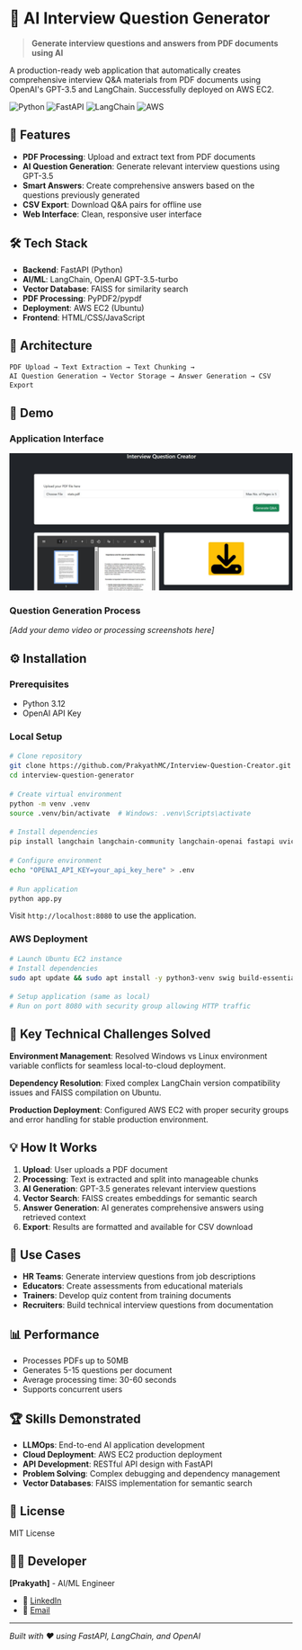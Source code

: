 # 🤖 AI Interview Question Generator

> **Generate interview questions and answers from PDF documents using AI**

A production-ready web application that automatically creates comprehensive interview Q&A materials from PDF documents using OpenAI's GPT-3.5 and LangChain. Successfully deployed on AWS EC2.

![Python](https://img.shields.io/badge/Python-3.12-blue) ![FastAPI](https://img.shields.io/badge/FastAPI-Latest-green) ![LangChain](https://img.shields.io/badge/LangChain-0.1.20-purple) ![AWS](https://img.shields.io/badge/AWS-EC2-orange)

## 🎯 Features

- **PDF Processing**: Upload and extract text from PDF documents
- **AI Question Generation**: Generate relevant interview questions using GPT-3.5
- **Smart Answers**: Create comprehensive answers based on the questions previously generated
- **CSV Export**: Download Q&A pairs for offline use
- **Web Interface**: Clean, responsive user interface

## 🛠️ Tech Stack

- **Backend**: FastAPI (Python)
- **AI/ML**: LangChain, OpenAI GPT-3.5-turbo
- **Vector Database**: FAISS for similarity search
- **PDF Processing**: PyPDF2/pypdf
- **Deployment**: AWS EC2 (Ubuntu)
- **Frontend**: HTML/CSS/JavaScript

## 🚀 Architecture

```
PDF Upload → Text Extraction → Text Chunking → 
AI Question Generation → Vector Storage → Answer Generation → CSV Export
```

## 📸 Demo

### Application Interface
*![alt text](app.JPG)*

### Question Generation Process
*[Add your demo video or processing screenshots here]*

## ⚙️ Installation

### Prerequisites
- Python 3.12
- OpenAI API Key

### Local Setup
```bash
# Clone repository
git clone https://github.com/PrakyathMC/Interview-Question-Creator.git
cd interview-question-generator

# Create virtual environment
python -m venv .venv
source .venv/bin/activate  # Windows: .venv\Scripts\activate

# Install dependencies
pip install langchain langchain-community langchain-openai fastapi uvicorn aiofiles python-dotenv PyPDF2 jinja2 python-multipart faiss-cpu

# Configure environment
echo "OPENAI_API_KEY=your_api_key_here" > .env

# Run application
python app.py
```

Visit `http://localhost:8080` to use the application.

### AWS Deployment
```bash
# Launch Ubuntu EC2 instance
# Install dependencies
sudo apt update && sudo apt install -y python3-venv swig build-essential

# Setup application (same as local)
# Run on port 8080 with security group allowing HTTP traffic
```

## 🔧 Key Technical Challenges Solved

**Environment Management**: Resolved Windows vs Linux environment variable conflicts for seamless local-to-cloud deployment.

**Dependency Resolution**: Fixed complex LangChain version compatibility issues and FAISS compilation on Ubuntu.

**Production Deployment**: Configured AWS EC2 with proper security groups and error handling for stable production environment.

## 💡 How It Works

1. **Upload**: User uploads a PDF document
2. **Processing**: Text is extracted and split into manageable chunks
3. **AI Generation**: GPT-3.5 generates relevant interview questions
4. **Vector Search**: FAISS creates embeddings for semantic search
5. **Answer Generation**: AI generates comprehensive answers using retrieved context
6. **Export**: Results are formatted and available for CSV download

## 🎯 Use Cases

- **HR Teams**: Generate interview questions from job descriptions
- **Educators**: Create assessments from educational materials  
- **Trainers**: Develop quiz content from training documents
- **Recruiters**: Build technical interview questions from documentation

## 📊 Performance

- Processes PDFs up to 50MB
- Generates 5-15 questions per document
- Average processing time: 30-60 seconds
- Supports concurrent users



## 🏆 Skills Demonstrated

- **LLMOps**: End-to-end AI application development
- **Cloud Deployment**: AWS EC2 production deployment  
- **API Development**: RESTful API design with FastAPI
- **Problem Solving**: Complex debugging and dependency management
- **Vector Databases**: FAISS implementation for semantic search

## 📄 License

MIT License 

## 👨‍💻 Developer

**[Prakyath]** - AI/ML Engineer

- 💼 [LinkedIn](https://www.linkedin.com/in/prakyathmc/)
- 📧 [Email](chandranprakyath@gmail.com)


---

*Built with ❤️ using FastAPI, LangChain, and OpenAI*
